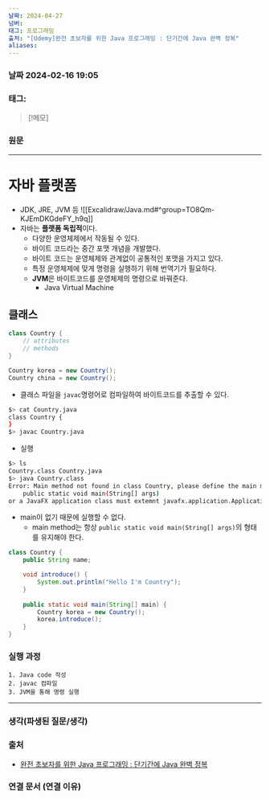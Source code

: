 ```yaml
---
날짜: 2024-04-27
넘버: 
태그: 프로그래밍
출처: "[Udemy]완전 초보자를 위한 Java 프로그래밍 : 단기간에 Java 완벽 정복"
aliases:
---
```

### 날짜  2024-02-16 19:05

### 태그: 

>[!메모]
>

### 원문
---
# 자바 플랫폼
- JDK, JRE, JVM 등
![[Excalidraw/Java.md#^group=TO8Qm-KJEmDKGdeFY_h9q]]
- 자바는 **플랫폼 독립적**이다.
	- 다양한 운영체제에서 작동될 수 있다.
	- 바이트 코드라는 중간 포맷 개념을 개발했다.
	- 바이트 코드는 운영체제와 관계없이 공통적인 포맷을 가지고 있다.
	- 특정 운영체제에 맞게 명령을 실행하기 위해 번역기가 필요하다.
	- **JVM**은 바이트코드를 운영체제의 명령으로 바꿔준다.
		- Java Virtual Machine
## 클래스
```java
class Country {
	// attributes
	// methods
}

Country korea = new Country();
Country china = new Country();
```
- 클래스 파일을 `javac`명령어로 컴파일하여 바이트코드를 추출할 수 있다.
```sh
$> cat Country.java
class Country {
}
$> javac Country.java
```
- 실행
```sh
$> ls
Country.class Country.java
$> java Country.class
Error: Main method not found in class Country, please define the main method as:
	public static void main(String[] args)
or a JavaFX application class must extemnt javafx.application.Application
```
- main이 없기 때문에 실행할 수 없다.
	- main method는 항상 `public static void main(String[] args)`의 형태를 유지해야 한다.
```java
class Country {
	public String name;

	void introduce() {
		System.out.println("Hello I'm Country");
	}
	
	public static void main(String[] main) {
		Country korea = new Country();
		korea.introduce();		
	}
}
```
### 실행 과정
```
1. Java code 작성
2. javac 컴파일
3. JVM을 통해 명령 실행
```

---
### 생각(파생된 질문/생각)

### 출처
- [완전 초보자를 위한 Java 프로그래밍 : 단기간에 Java 완벽 정복](https://www.udemy.com/course/best-java-programming/?couponCode=ST6MT42324)

### 연결 문서 (연결 이유)
